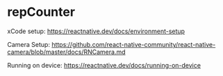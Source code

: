 # repCounter

xCode setup: https://reactnative.dev/docs/environment-setup

Camera Setup: https://github.com/react-native-community/react-native-camera/blob/master/docs/RNCamera.md

Running on device: https://reactnative.dev/docs/running-on-device
